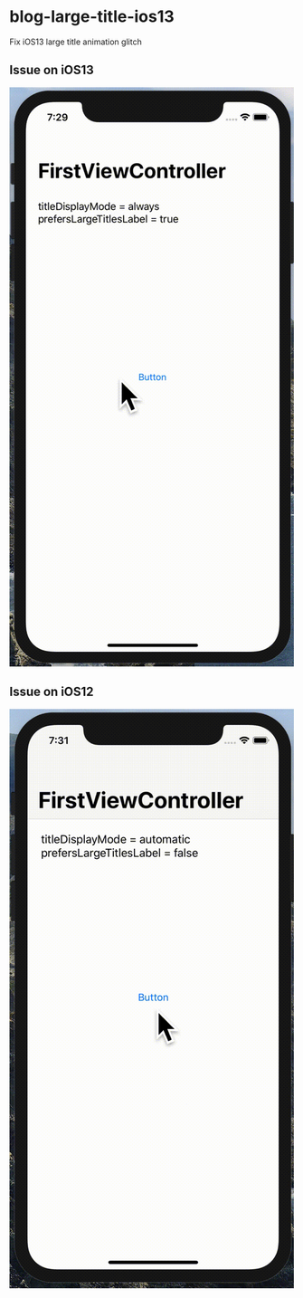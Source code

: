 # blog-large-title-ios13
Fix iOS13 large title animation glitch

## Issue on iOS13
![Gif of the issue on iOS13](https://github.com/thomas-sivilay/blog-large-title-ios13/blob/master/issue_ios13.gif)

## Issue on iOS12
![Gif of the issue on iOS12](https://github.com/thomas-sivilay/blog-large-title-ios13/blob/master/issue_ios12.gif)
